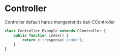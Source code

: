 # Controller

Controller default harus mengextends dari CController

```php
class Controller_Example extends CController {
    public function index() {
        return c::response('index');
    }
}
```
